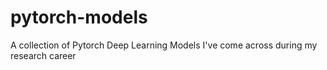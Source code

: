 # pytorch-models
A collection of Pytorch Deep Learning Models I've come across during my research career
